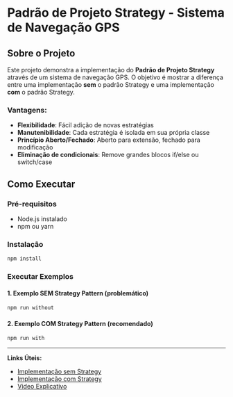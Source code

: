 # Padrão de Projeto Strategy - Sistema de Navegação GPS

## Sobre o Projeto

Este projeto demonstra a implementação do **Padrão de Projeto Strategy** através de um sistema de navegação GPS. O objetivo é mostrar a diferença entre uma implementação **sem** o padrão Strategy e uma implementação **com** o padrão Strategy.

### Vantagens:
- **Flexibilidade**: Fácil adição de novas estratégias
- **Manutenibilidade**: Cada estratégia é isolada em sua própria classe
- **Princípio Aberto/Fechado**: Aberto para extensão, fechado para modificação
- **Eliminação de condicionais**: Remove grandes blocos if/else ou switch/case

## Como Executar

### Pré-requisitos
- Node.js instalado
- npm ou yarn

### Instalação
```bash
npm install
```

### Executar Exemplos

#### 1. Exemplo SEM Strategy Pattern (problemático)
```bash
npm run without
```

#### 2. Exemplo COM Strategy Pattern (recomendado)
```bash
npm run with
```

---

**Links Úteis:**
- [Implementação sem Strategy](./src/withoutStrategy/)
- [Implementação com Strategy](./src/withStrategy/)
- [Video Explicativo](https://drive.google.com/file/d/1CzvLJluOA8IS1fUqbcc4pHcIEBLGLzSN/view?usp=drive_link)
